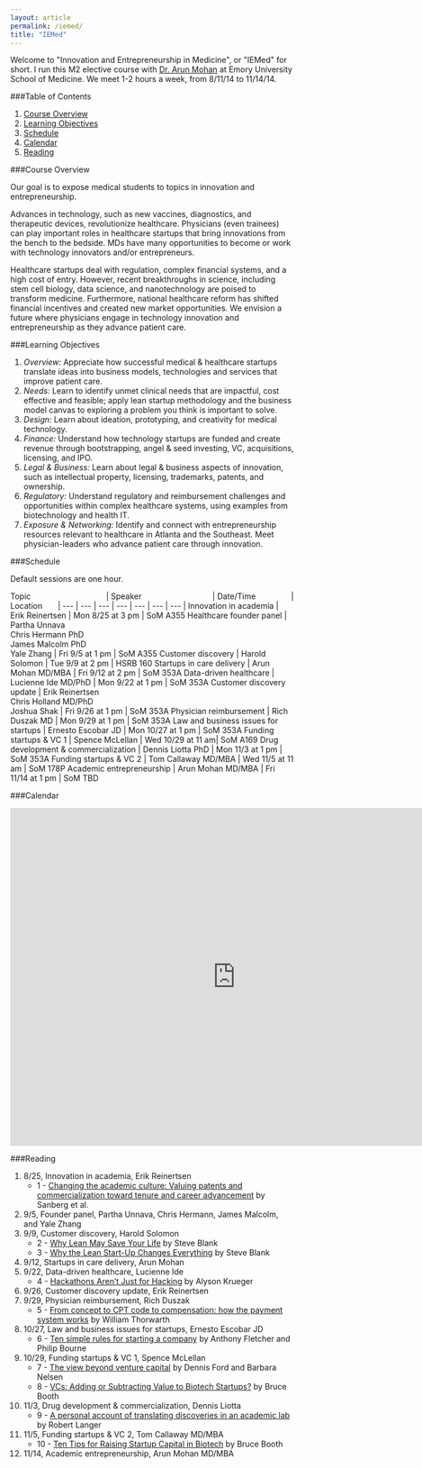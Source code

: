 ```yaml
---
layout: article
permalink: /iemed/
title: "IEMed"
---
```


Welcome to "Innovation and Entrepreneurship in Medicine", or "IEMed" for short. I run this M2 elective course with [Dr. Arun Mohan](http://apollomd.com/emergency-department-management/emergency-medicine-management/leadership/arun-mohan-md/) at Emory University School of Medicine. We meet 1-2 hours a week, from 8/11/14 to 11/14/14.

###Table of Contents

1. [Course Overview](#overview)
2. [Learning Objectives](#los)
3. [Schedule](#schedule)
4. [Calendar](#calendar)
5. [Reading](#reading)

<a name="overview"></a>

###Course Overview

Our goal is to expose medical students to topics in innovation and entrepreneurship.

Advances in technology, such as new vaccines, diagnostics, and therapeutic devices, revolutionize healthcare. Physicians (even trainees) can play important roles in healthcare startups that bring innovations from the bench to the bedside. MDs have many opportunities to become or work with technology innovators and/or entrepreneurs.

Healthcare startups deal with regulation, complex financial systems, and a high cost of entry. However, recent breakthroughs in science, including stem cell biology, data science, and nanotechnology are poised to transform medicine. Furthermore, national healthcare reform has shifted financial incentives and created new market opportunities. We envision a future where physicians engage in technology innovation and entrepreneurship as they advance patient care.

<a name="los"></a>

###Learning Objectives

1. *Overview:* Appreciate how successful medical & healthcare startups translate ideas into business models, technologies and services that improve patient care.
2. *Needs:* Learn to identify unmet clinical needs that are impactful, cost effective and feasible; apply lean startup methodology and the business model canvas to exploring a problem you think is important to solve.
3. *Design:* Learn about ideation, prototyping, and creativity for medical technology.
4. *Finance:* Understand how technology startups are funded and create revenue through bootstrapping, angel & seed investing, VC, acquisitions, licensing, and IPO.
5. *Legal & Business:* Learn about legal & business aspects of innovation, such as intellectual property, licensing, trademarks, patents, and ownership.
6. *Regulatory:* Understand regulatory and reimbursement challenges and opportunities within complex healthcare systems, using examples from biotechnology and health IT.
7. *Exposure & Networking:* Identify and connect with entrepreneurship resources relevant to healthcare in Atlanta and the Southeast. Meet physician-leaders who advance patient care through innovation.

<a name="schedule"></a>

###Schedule

Default sessions are one hour.

Topic&nbsp;&nbsp;&nbsp;&nbsp;&nbsp;&nbsp;&nbsp;&nbsp;&nbsp;&nbsp;&nbsp;&nbsp;&nbsp;&nbsp;&nbsp;&nbsp;&nbsp;&nbsp;&nbsp;&nbsp;&nbsp;&nbsp;&nbsp;&nbsp;&nbsp;&nbsp;&nbsp;&nbsp;&nbsp;&nbsp;&nbsp;&nbsp;&nbsp; | Speaker&nbsp;&nbsp;&nbsp;&nbsp;&nbsp;&nbsp;&nbsp;&nbsp;&nbsp;&nbsp;&nbsp;&nbsp;&nbsp;&nbsp;&nbsp;&nbsp;&nbsp;&nbsp;&nbsp;&nbsp;&nbsp;&nbsp;&nbsp;&nbsp;&nbsp;&nbsp;&nbsp;&nbsp;&nbsp;&nbsp;&nbsp; | Date/Time&nbsp;&nbsp;&nbsp;&nbsp;&nbsp;&nbsp;&nbsp;&nbsp;&nbsp;&nbsp;&nbsp;&nbsp;&nbsp;&nbsp;&nbsp; | Location&nbsp;&nbsp;&nbsp;&nbsp;&nbsp;&nbsp; |
--- | --- | --- | --- | --- | --- | --- |
Innovation in academia 								| Erik Reinertsen 	 	| Mon 8/25 at 3 pm 	| SoM A355
Healthcare founder panel 							| Partha Unnava<br>Chris Hermann PhD<br>James Malcolm PhD<br>Yale Zhang | Fri 9/5 at 1 pm | SoM A355
Customer discovery		 					 			| Harold Solomon  		| Tue 9/9 at 2 pm 	| HSRB 160
Startups in care delivery				 			| Arun Mohan MD/MBA 	| Fri 9/12 at 2 pm 	| SoM 353A
Data-driven healthcare				   			| Lucienne Ide MD/PhD | Mon 9/22 at 1 pm 	| SoM 353A
Customer discovery update							| Erik Reinertsen<br>Chris Holland MD/PhD<br>Joshua Shak | Fri 9/26 at 1 pm | SoM 353A
Physician reimbursement		 	 					| Rich Duszak MD	 	 	| Mon 9/29 at 1 pm 	| SoM 353A
Law and business issues for startups 	| Ernesto Escobar JD 	| Mon 10/27 at 1 pm | SoM 353A
Funding startups & VC 1	 							| Spence McLellan 		| Wed 10/29 at 11 am| SoM A169
Drug development & commercialization	| Dennis Liotta PhD 	| Mon 11/3 at 1 pm | SoM 353A
Funding startups & VC 2	 							| Tom Callaway MD/MBA | Wed 11/5 at 11 am | SoM 178P
Academic entrepreneurship							| Arun Mohan MD/MBA		| Fri 11/14 at 1 pm | SoM TBD

<a name="calendar"></a>

###Calendar

<iframe src="https://www.google.com/calendar/embed?src=3p4leat7h2r56vqnkbujth4qvc%40group.calendar.google.com&ctz=America/New_York" style="border: 0" width="800" height="600" frameborder="0" scrolling="no"></iframe>

<a name="reading"></a>

###Reading

1. 8/25, Innovation in academia, Erik Reinertsen
	+ 1 - [Changing the academic culture: Valuing patents and commercialization toward tenure and career advancement](http://www.ncbi.nlm.nih.gov/pmc/articles/PMC4020064/) by Sanberg et al.
2. 9/5, Founder panel, Partha Unnava, Chris Hermann, James Malcolm, and Yale Zhang
3. 9/9, Customer discovery, Harold Solomon
	+ 2 - [Why Lean May Save Your Life](http://steveblank.com/2014/06/19/why-lean-may-save-your-life-the-i-corps-nih/) by Steve Blank
	+ 3 - [Why the Lean Start-Up Changes Everything](http://steveblank.com/2013/05/06/free-reprints-of-why-the-lean-startup-changes-everything/) by Steve Blank
4. 9/12, Startups in care delivery, Arun Mohan
5. 9/22, Data-driven healthcare, Lucienne Ide
	+ 4 - [Hackathons Aren’t Just for Hacking](http://www.wired.com/2012/06/hackathons-arent-just-for-hacking/) by Alyson Krueger
6. 9/26, Customer discovery update, Erik Reinertsen
7. 9/29, Physician reimbursement, Rich Duszak
	+ 5 - [From concept to CPT code to compensation: how the payment system works](http://www.sciencedirect.com/science/article/pii/S1546144003000206) by William Thorwarth
8. 10/27, Law and business issues for startups, Ernesto Escobar JD
	+ 6 - [Ten simple rules for starting a company](http://www.ploscompbiol.org/article/info:doi/10.1371/journal.pcbi.1002439) by Anthony Fletcher and Philip Bourne
9. 10/29, Funding startups & VC 1, Spence McLellan
	+ 7 - [The view beyond venture capital](http://www.nature.com/nbt/journal/v32/n1/full/nbt.2780.html) by Dennis Ford and Barbara Nelsen
	+ 8 - [VCs: Adding or Subtracting Value to Biotech Startups?](http://lifescivc.com/2013/10/vcs-adding-or-subtracting-value-to-startups/) by Bruce Booth
10. 11/3, Drug development & commercialization, Dennis Liotta
	+ 9 - [A personal account of translating discoveries in an academic lab](http://www.nature.com/nbt/journal/v31/n6/full/nbt.2609.html) by Robert Langer
11. 11/5, Funding startups & VC 2, Tom Callaway MD/MBA
	+ 10 - [Ten Tips for Raising Startup Capital in Biotech](http://lifescivc.com/2013/09/ten-tips-for-raising-startup-capital-in-biotech/) by Bruce Booth
12. 11/14, Academic entrepreneurship, Arun Mohan MD/MBA
